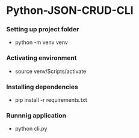 # Python-JSON-CRUD-CLI


### Setting up project folder
- python -m venv venv

### Activating environment
- source venv/Scripts/activate

### Installing dependencies
- pip install -r requirements.txt

### Runnnig application
- python cli.py
